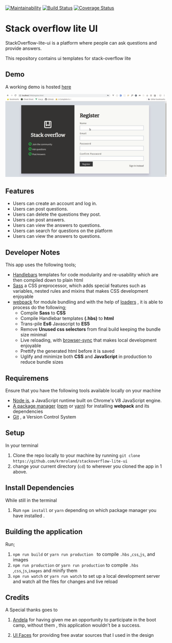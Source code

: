 [![Maintainability](https://api.codeclimate.com/v1/badges/a0ff7755b693b7523265/maintainability)](https://codeclimate.com/github/krmroland/stackoverflow-lite-ui/maintainability)
[![Build Status](https://travis-ci.org/krmroland/stackoverflow-lite-ui.svg?branch=master)](https://travis-ci.org/krmroland/stackoverflow-lite-ui)
[![Coverage Status](https://coveralls.io/repos/github/krmroland/stackoverflow-lite-ui/badge.svg)](https://coveralls.io/github/krmroland/stackoverflow-lite-ui)

# Stack overflow lite UI
StackOverflow-lite-ui  is a platform where people can ask questions and provide answers.

This repository contains ui templates for stack-overflow lite

## Demo
A working demo is hosted [here](https://krmroland.github.io/stackoverflow-lite-ui/)

![demo image](demo.gif "Demo")

## Features
- Users can create an account and log in.
- Users can post questions.
- Users can delete the questions they post.
- Users can post answers.
- Users can view the answers to questions.
- Users can search for questions on the platform
- Users can view the answers to questions.

## Developer Notes
This app uses the following tools;
- [Handlebars](https://handlebarsjs.com/) templates for code modularity and re-usability which are then compiled down to plain html
- [Sass](https://sass-lang.com/)  a CSS preprocessor, which adds special features such as variables, nested rules and mixins that makes CSS development enjoyable
- [webpack](https://webpack.js.org/) for module bundling and  with the help of [loaders](https://webpack.js.org/loaders/) , it is able to process do the following;
    - Compile **Sass** to **CSS**
    - Compile Handlebar templates **(.hbs)** to **html**
    - Trans-pile **Es6** Javascript to **ES5**
    - Remove **Unused css selectors**  from final build keeping the bundle size minimal
    - Live reloading, with [browser-sync](https://browsersync.io/) that makes local development enjoyable
    - Prettify the generated html before it is saved
    - Uglify and minimize both **CSS** and **JavaScript** in production to reduce bundle sizes

## Requiremens
Ensure that you have the following tools available locally on your machine

-   [Node js](https://nodejs.org/en/), a JavaScript runtime built on Chrome's V8 JavaScript engine.
-   [A package manager](https://en.wikipedia.org/wiki/Package_manager) ([npm](https://www.npmjs.com/) or [yarn](https://yarnpkg.com/lang/en/)) for installing  **webpack** and its dependencies
-   [Git](https://git-scm.com/) , a Version Control System

## Setup
In your terminal 
1. Clone the repo locally to your machine by running `git clone https://github.com/krmroland/stackoverflow-lite-ui`
2. change your current directory (`cd`) to wherever you cloned the app in 1 above.

## Install Dependencies
While still in the terminal
1. Run `npm install` or  `yarn` depending on which package manager you have installed .

## Building the application
Run;
1. `npm run build` or `yarn run production ` to compile `.hbs` ,`css`,`js`, and images
2. `npm run production` or `yarn run production` to compile `.hbs`  ,`css`,`js`,`images` and minify them
3. `npm run watch` or `yarn run watch` to set up a local development server and watch all the files for changes and live reload


## Credits
 A Special thanks goes to 
1. [Andela](https://andela.com/) for having given me an opportunity to participate in the boot camp, without them , this application wouldn't be a success.

2. [UI Faces](https://uifaces.co/) for providing free avatar sources that I used in the design 